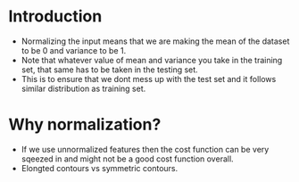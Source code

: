 # Introduction
* Normalizing the input means that we are making the mean of the dataset to be 0 and variance to be 1.
* Note that whatever value of mean and variance you take in the training set, that same has to be taken in the testing set.
* This is to ensure that we dont mess up with the test set and it follows similar distribution as training set.

# Why normalization?
* If we use unnormalized features then the cost function can be very sqeezed in and might not be a good cost function overall.
* Elongted contours vs symmetric contours.